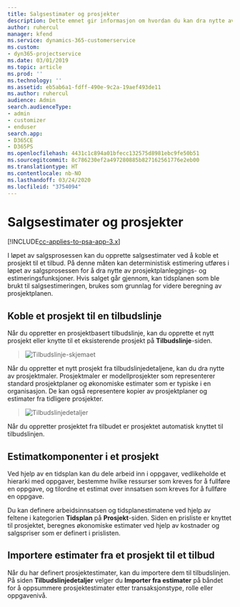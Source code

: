```yaml
---
title: Salgsestimater og prosjekter
description: Dette emnet gir informasjon om hvordan du kan dra nytte av tidsplanen og estimatene i salgsprosessen.
author: ruhercul
manager: kfend
ms.service: dynamics-365-customerservice
ms.custom:
- dyn365-projectservice
ms.date: 03/01/2019
ms.topic: article
ms.prod: ''
ms.technology: ''
ms.assetid: eb5ab6a1-fdff-490e-9c2a-19aef493de11
ms.author: ruhercul
audience: Admin
search.audienceType:
- admin
- customizer
- enduser
search.app:
- D365CE
- D365PS
ms.openlocfilehash: 4431c1c894a01bfecc132575d8981ebc9fe50b51
ms.sourcegitcommit: 8c786230ef2a497280885b827162561776e2eb00
ms.translationtype: HT
ms.contentlocale: nb-NO
ms.lasthandoff: 03/24/2020
ms.locfileid: "3754094"
---
```

# <a name="sales-estimates-and-projects"></a>Salgsestimater og prosjekter

[!INCLUDE[cc-applies-to-psa-app-3.x](../includes/cc-applies-to-psa-app-3x.md)]

I løpet av salgsprosessen kan du opprette salgsestimater ved å koble et prosjekt til et tilbud. På denne måten kan deterministisk estimering utføres i løpet av salgsprosessen for å dra nytte av prosjektplanleggings- og estimeringsfunksjoner. Hvis salget går gjennom, kan tidsplanen som ble brukt til salgsestimeringen, brukes som grunnlag for videre beregning av prosjektplanen.

## <a name="linking-a-project-to-a-quote-line"></a>Koble et prosjekt til en tilbudslinje

Når du oppretter en prosjektbasert tilbudslinje, kan du opprette et nytt prosjekt eller knytte til et eksisterende prosjekt på **Tilbudslinje**-siden. 

> ![Tilbudslinje-skjemaet](media/project-8.png)
 
Når du oppretter et nytt prosjekt fra tilbudslinjedetaljene, kan du dra nytte av prosjektmaler. Prosjektmaler er modellprosjekter som representerer standard prosjektplaner og økonomiske estimater som er typiske i en organisasjon. De kan også representere kopier av prosjektplaner og estimater fra tidligere prosjekter.

> ![Tilbudslinjedetaljer](media/project-9.png)
  
Når du oppretter prosjektet fra tilbudet er prosjektet automatisk knyttet til tilbudslinjen.

## <a name="components-of-estimates-in-a-project"></a>Estimatkomponenter i et prosjekt

Ved hjelp av en tidsplan kan du dele arbeid inn i oppgaver, vedlikeholde et hierarki med oppgaver, bestemme hvilke ressurser som kreves for å fullføre en oppgave, og tilordne et estimat over innsatsen som kreves for å fullføre en oppgave.

Du kan definere arbeidsinnsatsen og tidsplanestimatene ved hjelp av feltene i kategorien **Tidsplan** på **Prosjekt**-siden. Siden en prisliste er knyttet til prosjektet, beregnes økonomiske estimater ved hjelp av kostnader og salgspriser som er definert i prislisten.

## <a name="importing-estimates-from-a-project-into-a-quote"></a>Importere estimater fra et prosjekt til et tilbud

Når du har definert prosjektestimater, kan du importere dem til tilbudslinjen. På siden **Tilbudslinjedetaljer** velger du **Importer fra estimater** på båndet for å oppsummere prosjektestimater etter transaksjonstype, rolle eller oppgavenivå.
